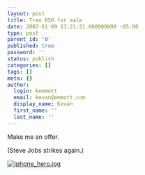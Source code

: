 ```yaml
---
layout: post
title: Treo 650 for sale
date: 2007-01-09 13:21:21.000000000 -05:00
type: post
parent_id: '0'
published: true
password: ''
status: publish
categories: []
tags: []
meta: {}
author:
  login: kemmott
  email: kevan@emmott.com
  display_name: Kevan
  first_name: ''
  last_name: ''
---
```

<p>Make me an offer.</p>
<p>(Steve Jobs strikes again.)</p>
<p><a href="http://emmott.files.wordpress.com/2007/02/iphone_hero.jpg" title="iphone_hero.jpg"><img src="{{ site.url }}/assets/images/blog/iphone_hero.jpg" alt="iphone_hero.jpg" border="0" /></a></p>
